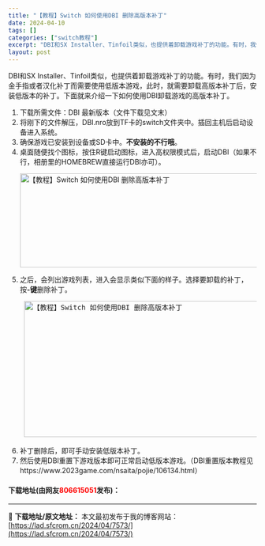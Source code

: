 ```yaml
---
title: "【教程】Switch 如何使用DBI 删除高版本补丁"
date: 2024-04-10
tags: []
categories: ["switch教程"]
excerpt: "DBI和SX Installer、Tinfoil类似，也提供着卸载游戏补丁的功能。有时，我们因为金手指或者汉化补丁而需要使用低版本游戏，此时，就需要卸载高版本补丁后，安装低版本的补丁。下面就来介绍一下如何使用DBI卸载游戏的高版本补丁。 下载所需文件：DBI 最新版本（文件下载见文末） 将刚下的文件&hellip;"
layout: post
---
```


 <p>DBI和SX Installer、Tinfoil类似，也提供着卸载游戏补丁的功能。有时，我们因为金手指或者汉化补丁而需要使用低版本游戏，此时，就需要卸载高版本补丁后，安装低版本的补丁。下面就来介绍一下如何使用DBI卸载游戏的高版本补丁。</p> <ol> <li>下载所需文件：DBI 最新版本（文件下载见文末）</li> <li>将刚下的文件解压，DBI.nro放到TF卡的switch文件夹中。插回主机后启动设备进入系统。</li> <li>确保游戏已安装到设备或SD卡中。<strong>不安装的不行哦</strong>。</li> <li>桌面随便找个图标，按住R键启动图标，进入高权限模式后，启动DBI（如果不行，相册里的HOMEBREW直接运行DBI亦可）。   <p><img src="https://lad.sfcrom.cn/wp-content/uploads/2024/04/20240410_66162dc9eb93c.webp" style="width: 747px; height: 190px;" alt="【教程】Switch 如何使用DBI 删除高版本补丁" /></p></li> <li>之后，会列出游戏列表，进入会显示类似下面的样子。选择要卸载的补丁，按<strong>-键</strong>删除补丁。   <pre> <img src="https://lad.sfcrom.cn/wp-content/uploads/2024/04/20240410_66162dca50c8e.webp" style="width: 744px; height: 275px;" alt="【教程】Switch 如何使用DBI 删除高版本补丁" /> </pre></li> <li>补丁删除后，即可手动安装低版本补丁。</li> <li>然后使用DBI重置下游戏版本即可正常启动低版本游戏。（DBI重置版本教程见https://www.2023game.com/nsaita/pojie/106134.html）</li> </ol> <p><h4>下载地址(由网友<font color="red">806615051</font>发布)：</h4></p> 

---
📖 **下载地址/原文地址：** 本文最初发布于我的博客网站：[https://lad.sfcrom.cn/2024/04/7573/](https://lad.sfcrom.cn/2024/04/7573/)
